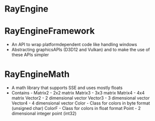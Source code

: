 # RayEngine
# RayEngineFramework
- An API to wrap platformdependent code like handling windows
- Abstracting graphicsAPIs (D3D12 and Vulkan) and to make the use of these APIs simpler
# RayEngineMath
- A math library that supports SSE and uses mostly floats
- Contains -
Matrix2 - 2x2 matrix
Matrix3 - 3x3 matrix
Matrix4 - 4x4 matrix
Vector2 - 2 dimensional vector
Vector3 - 3 dimensional vector
Vector4 - 4 dimensional vector
Color - Class for colors in byte format (unsigned char)
ColorF - Class for colors in float format
Point - 2 dimensional integer point (int32)
